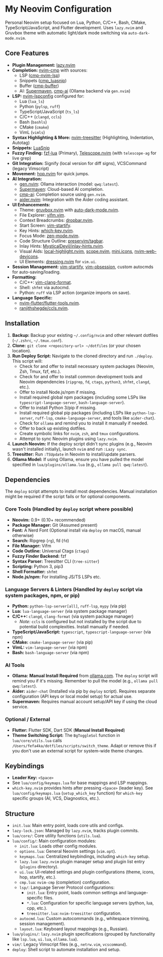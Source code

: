 # My Neovim Configuration

Personal Neovim setup focused on Lua, Python, C/C++, Bash, CMake, TypeScript/JavaScript, and Flutter development. Uses `lazy.nvim` and Gruvbox theme with automatic light/dark mode switching via `auto-dark-mode.nvim`.

## Core Features

*   **Plugin Management:** [lazy.nvim](https://github.com/folke/lazy.nvim)
*   **Completion:** [nvim-cmp](https://github.com/hrsh7th/nvim-cmp) with sources:
    *   LSP ([cmp-nvim-lsp](https://github.com/hrsh7th/cmp-nvim-lsp))
    *   Snippets ([cmp_luasnip](https://github.com/saadparwaiz1/cmp_luasnip))
    *   Buffer ([cmp-buffer](https://github.com/hrsh7th/cmp-buffer))
    *   AI: [Supermaven](https://github.com/supermaven-inc/supermaven-nvim), [cmp-ai](https://github.com/tzachar/cmp-ai) (Ollama backend via `gen.nvim`)
*   **LSP:** [nvim-lspconfig](https://github.com/neovim/nvim-lspconfig) configured for:
    *   Lua (`lua_ls`)
    *   Python (`pylsp`, `ruff`)
    *   TypeScript/JavaScript (`ts_ls`)
    *   C/C++ (`clangd`, `ccls`)
    *   Bash (`bashls`)
    *   CMake (`cmake`)
    *   VimL (`vimls`)
*   **Syntax Highlighting & More:** [nvim-treesitter](https://github.com/nvim-treesitter/nvim-treesitter) (Highlighting, Indentation, Autotag)
*   **Snippets:** [LuaSnip](https://github.com/L3MON4D3/LuaSnip)
*   **Fuzzy Finding:** [fzf-lua](https://github.com/ibhagwan/fzf-lua) (Primary), [Telescope.nvim](https://github.com/nvim-telescope/telescope.nvim) (with `telescope-ag` for live grep)
*   **Git Integration:** Signify (local version for diff signs), VCSCommand (legacy Vimscript)
*   **Movement:** [hop.nvim](https://github.com/phaazon/hop.nvim) for quick jumps.
*   **AI Integration:**
    *   [gen.nvim](https://github.com/David-Kunz/gen.nvim): Ollama interaction (model: `qwq:latest`).
    *   [Supermaven](https://github.com/supermaven-inc/supermaven-nvim): Cloud-based AI completion.
    *   [cmp-ai](https://github.com/tzachar/cmp-ai): Completion source using `gen.nvim`.
    *   [aider.nvim](https://github.com/joshuavial/aider.nvim): Integration with the Aider coding assistant.
*   **UI Enhancements:**
    *   Theme: [gruvbox.nvim](https://github.com/ellisonleao/gruvbox.nvim) with [auto-dark-mode.nvim](https://github.com/f-person/auto-dark-mode.nvim).
    *   File Explorer: [vifm.vim](https://github.com/vifm/vifm.vim).
    *   Context Breadcrumbs: [dropbar.nvim](https://github.com/Bekaboo/dropbar.nvim).
    *   Start Screen: [vim-startify](https://github.com/mhinz/vim-startify).
    *   Key Hints: [which-key.nvim](https://github.com/folke/which-key.nvim).
    *   Focus Mode: [zen-mode.nvim](https://github.com/folke/zen-mode.nvim).
    *   Code Structure Outline: [preservim/tagbar](https://github.com/preservim/tagbar).
    *   Inlay Hints: [MysticalDevil/inlay-hints.nvim](https://github.com/MysticalDevil/inlay-hints.nvim).
    *   Visual Aids: [local-highlight.nvim](https://github.com/tzachar/local-highlight.nvim), [scope.nvim](https://github.com/tiagovla/scope.nvim), [mini.icons](https://github.com/echasnovski/mini.icons), [nvim-web-devicons](https://github.com/nvim-tree/nvim-web-devicons).
    *   UI Elements: [dressing.nvim](https://github.com/stevearc/dressing.nvim) for `vim.ui`.
*   **Session Management:** [vim-startify](https://github.com/mhinz/vim-startify), [vim-obsession](https://github.com/tpope/vim-obsession), custom autocmds for auto-saving/loading.
*   **Formatting:**
    *   C/C++: [vim-clang-format](https://github.com/rhysd/vim-clang-format).
    *   Shell: `shfmt` via autocmd.
    *   Python: `ruff` via LSP action (organize imports on save).
*   **Language Specific:**
    *   [nvim-flutter/flutter-tools.nvim](https://github.com/nvim-flutter/flutter-tools.nvim).
    *   [ranjithshegde/ccls.nvim](https://github.com/ranjithshegde/ccls.nvim).

## Installation

1.  **Backup:** Backup your existing `~/.config/nvim` and other relevant dotfiles (`~/.zshrc`, `~/.tmux.conf`).
2.  **Clone:** `git clone <repository-url> ~/dotfiles` (or your chosen location).
3.  **Run Deploy Script:** Navigate to the cloned directory and run `./deploy`. This script will:
    *   Check for and offer to install necessary system packages (Neovim, Zsh, Tmux, fzf, etc.).
    *   Check for and offer to install common development tools and Neovim dependencies (`ripgrep`, `fd`, `ctags`, `python3`, `shfmt`, `clangd`, etc.).
    *   Offer to install Node.js/npm if missing.
    *   Install required global npm packages (including some LSPs like `typescript-language-server`, `bash-language-server`).
    *   Offer to install Python 3/pip if missing.
    *   Install required global pip packages (including LSPs like `python-lsp-server`, `ruff-lsp`, `cmake-language-server`, and tools like `aider-chat`).
    *   Check for `ollama` and remind you to install it manually if needed.
    *   Offer to back up existing dotfiles.
    *   Create symbolic links for `nvim`, `zsh`, and `tmux` configurations.
    *   Attempt to sync Neovim plugins using `lazy.nvim`.
4.  **Launch Neovim:** If the deploy script didn't sync plugins (e.g., Neovim wasn't installed initially), launch `nvim` and run `:Lazy sync`.
5.  **Treesitter:** Run `:TSUpdate` in Neovim to install/update parsers.
6.  **Ollama Model:** If using Ollama, ensure you have pulled the model specified in `lua/plugins/ollama.lua` (e.g., `ollama pull qwq:latest`).

## Dependencies

The `deploy` script attempts to install most dependencies. Manual installation might be required if the script fails or for optional components.

### Core Tools (Handled by `deploy` script where possible)

*   **Neovim:** 0.9+ (0.10+ recommended)
*   **Package Manager:** Git (Assumed present)
*   **Font:** A Nerd Font (Optional install via `deploy` on macOS, manual otherwise)
*   **Search:** Ripgrep (`rg`), fd (`fd`)
*   **File Manager:** Vifm
*   **Code Outline:** Universal Ctags (`ctags`)
*   **Fuzzy Finder Backend:** fzf
*   **Syntax Parser:** Treesitter CLI (`tree-sitter`)
*   **Scripting:** Python 3, pip3
*   **Shell Formatter:** `shfmt`
*   **Node.js/npm:** For installing JS/TS LSPs etc.

### Language Servers & Linters (Handled by `deploy` script via system packages, npm, or pip)

*   **Python:** `python-lsp-server[all]`, `ruff-lsp`, `mypy` (via pip)
*   **Lua:** `lua-language-server` (via system package manager)
*   **C/C++:** `clangd`, `clang-format` (via system package manager)
    *   *Note:* `ccls` is configured but not installed by the script due to potential build complexities. Install manually if needed.
*   **TypeScript/JavaScript:** `typescript`, `typescript-language-server` (via npm)
*   **CMake:** `cmake-language-server` (via pip)
*   **VimL:** `vim-language-server` (via npm)
*   **Bash:** `bash-language-server` (via npm)

### AI Tools

*   **Ollama:** **Manual Install Required** from [ollama.com](https://ollama.com/). The `deploy` script will remind you if it's missing. Remember to pull the model (e.g., `ollama pull qwq:latest`).
*   **Aider:** `aider-chat` (Installed via pip by `deploy` script). Requires separate configuration (API keys or local model setup) for actual use.
*   **Supermaven:** Requires manual account setup/API key if using the cloud service.

### Optional / External

*   **Flutter:** Flutter SDK, Dart SDK (**Manual Install Required**)
*   **Theme Switching Script:** The `BgToggleSol` function in `lua/core/utils.lua` calls `/Users/fefa4ka/dotfiles/scripts/switch_theme`. Adapt or remove this if you don't use an external script for system-wide theme changes.

## Keybindings

*   **Leader Key:** `<Space>`
*   See `lua/config/keymaps.lua` for base mappings and LSP mappings.
*   `which-key.nvim` provides hints after pressing `<Space>` (leader key). See `lua/config/keymaps.lua` (`setup_which_key` function) for `which-key` specific groups (AI, VCS, Diagnostics, etc.).

## Structure

*   `init.lua`: Main entry point, loads core utils and configs.
*   `lazy-lock.json`: Managed by `lazy.nvim`, tracks plugin commits.
*   `lua/core/`: Core utility functions (`utils.lua`).
*   `lua/config/`: Main configuration modules:
    *   `init.lua`: Loads other config modules.
    *   `options.lua`: General Neovim settings (`vim.opt`).
    *   `keymaps.lua`: Centralized keybindings, including `which-key` setup.
    *   `lazy.lua`: `lazy.nvim` plugin manager setup and plugin list entry (`plugins` directory).
    *   `ui.lua`: UI-related settings and plugin configurations (theme, icons, hop, startify, etc.).
    *   `cmp.lua`: `nvim-cmp` (completion) configuration.
    *   `lsp/`: Language Server Protocol configurations:
        *   `init.lua`: Entry point, loads common settings and language-specific files.
        *   `*.lua`: Configuration for specific language servers (python, lua, cpp, etc.).
        *   `treesitter.lua`: `nvim-treesitter` configuration.
    *   `autocmd.lua`: Custom autocommands (e.g., whitespace trimming, session management).
    *   `layout.lua`: Keyboard layout mappings (e.g., Russian).
*   `lua/plugins/`: `lazy.nvim` plugin specifications (grouped by functionality like `lsp.lua`, `ui.lua`, `ollama.lua`).
*   `vim/`: Legacy Vimscript files (e.g., `netrw.vim`, `vcscommand`).
*   `deploy`: Shell script to automate installation and setup.
